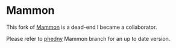 Mammon
======

This fork of [Mammon](https://github.com/phedny/Mammon "master repo of Mammon")
is a dead-end I became a collaborator.

Please refer to [phedny](https://github.com/phedny "Phedny on GitHub") Mammon
branch for an up to date version.
